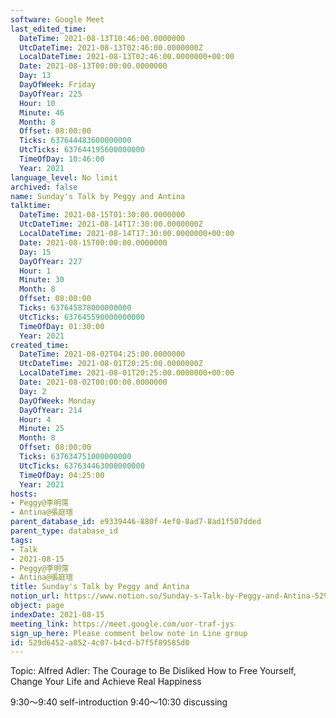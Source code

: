 ```yaml
---
software: Google Meet
last_edited_time:
  DateTime: 2021-08-13T10:46:00.0000000
  UtcDateTime: 2021-08-13T02:46:00.0000000Z
  LocalDateTime: 2021-08-13T02:46:00.0000000+00:00
  Date: 2021-08-13T00:00:00.0000000
  Day: 13
  DayOfWeek: Friday
  DayOfYear: 225
  Hour: 10
  Minute: 46
  Month: 8
  Offset: 08:00:00
  Ticks: 637644483600000000
  UtcTicks: 637644195600000000
  TimeOfDay: 10:46:00
  Year: 2021
language_level: No limit
archived: false
name: Sunday's Talk by Peggy and Antina
talktime:
  DateTime: 2021-08-15T01:30:00.0000000
  UtcDateTime: 2021-08-14T17:30:00.0000000Z
  LocalDateTime: 2021-08-14T17:30:00.0000000+00:00
  Date: 2021-08-15T00:00:00.0000000
  Day: 15
  DayOfYear: 227
  Hour: 1
  Minute: 30
  Month: 8
  Offset: 08:00:00
  Ticks: 637645878000000000
  UtcTicks: 637645590000000000
  TimeOfDay: 01:30:00
  Year: 2021
created_time:
  DateTime: 2021-08-02T04:25:00.0000000
  UtcDateTime: 2021-08-01T20:25:00.0000000Z
  LocalDateTime: 2021-08-01T20:25:00.0000000+00:00
  Date: 2021-08-02T00:00:00.0000000
  Day: 2
  DayOfWeek: Monday
  DayOfYear: 214
  Hour: 4
  Minute: 25
  Month: 8
  Offset: 08:00:00
  Ticks: 637634751000000000
  UtcTicks: 637634463000000000
  TimeOfDay: 04:25:00
  Year: 2021
hosts:
- Peggy@李明霈
- Antina@張庭瑄
parent_database_id: e9339446-880f-4ef0-8ad7-8ad1f507dded
parent_type: database_id
tags:
- Talk
- 2021-08-15
- Peggy@李明霈
- Antina@張庭瑄
title: Sunday's Talk by Peggy and Antina
notion_url: https://www.notion.so/Sunday-s-Talk-by-Peggy-and-Antina-529d6452a0524c07b4cdb7f5f89585d0
object: page
indexDate: 2021-08-15
meeting_link: https://meet.google.com/uor-traf-jys
sign_up_here: Please comment below note in Line group
id: 529d6452-a052-4c07-b4cd-b7f5f89585d0
---
```


Topic: Alfred Adler: The Courage to Be Disliked
How to Free Yourself, Change Your Life and Achieve Real Happiness

9:30～9:40 self-introduction
9:40～10:30 discussing


